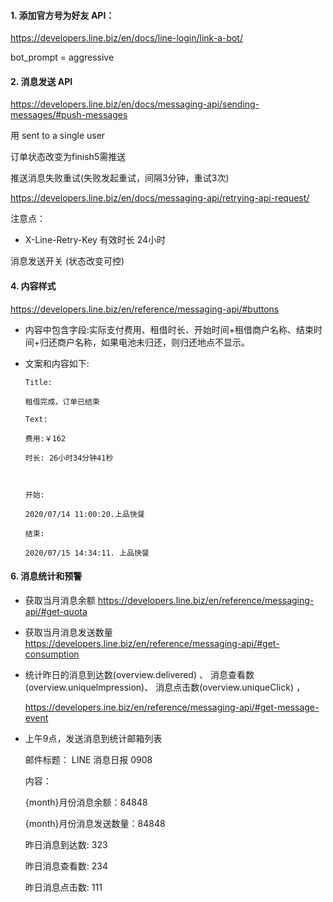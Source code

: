 #### 1. 添加官方号为好友 API：

https://developers.line.biz/en/docs/line-login/link-a-bot/

bot_prompt = aggressive



#### 2. 消息发送 API

 https://developers.line.biz/en/docs/messaging-api/sending-messages/#push-messages

用 sent to a single user

订单状态改变为finish5需推送



推送消息失败重试(失败发起重试，间隔3分钟，重试3次)

https://developers.line.biz/en/docs/messaging-api/retrying-api-request/

注意点： 

- X-Line-Retry-Key  有效时长 24小时



消息发送开关 (状态改变可控)





#### 4. 内容样式 

https://developers.line.biz/en/reference/messaging-api/#buttons

- 内容中包含字段:实际支付费用、租借时长、开始时间+租借商户名称、结束时间+归还商户名称，如果电池未归还，则归还地点不显示。

- 文案和内容如下:

  ```
  Title:
  
  租借完成，订单已结束
  
  Text:
  
  费用:￥162
  
  时长: 26小时34分钟41秒
  
  
  
  开始:
  
  2020/07/14 11:00:20.上品快餐
  
  结束:
  
  2020/07/15 14:34:11. 上品快餐
  
  ```

  

  

#### 6. 消息统计和预警

- 获取当月消息余额    https://developers.line.biz/en/reference/messaging-api/#get-quota

- 获取当月消息发送数量     https://developers.line.biz/en/reference/messaging-api/#get-consumption

- 统计昨日的消息到达数(overview.delivered) 、 消息查看数(overview.uniquelmpression)、 消息点击数(overview.uniqueClick) ，

   https://developers.ine.biz/en/reference/messaging-api/#get-message-event

- 上午9点，发送消息到统计邮箱列表

  邮件标题： LINE 消息日报 0908

  内容：

  {month}月份消息余额：84848

  {month}月份消息发送数量：84848

  昨日消息到达数: 323

  昨日消息查看数: 234

  昨日消息点击数: 111

